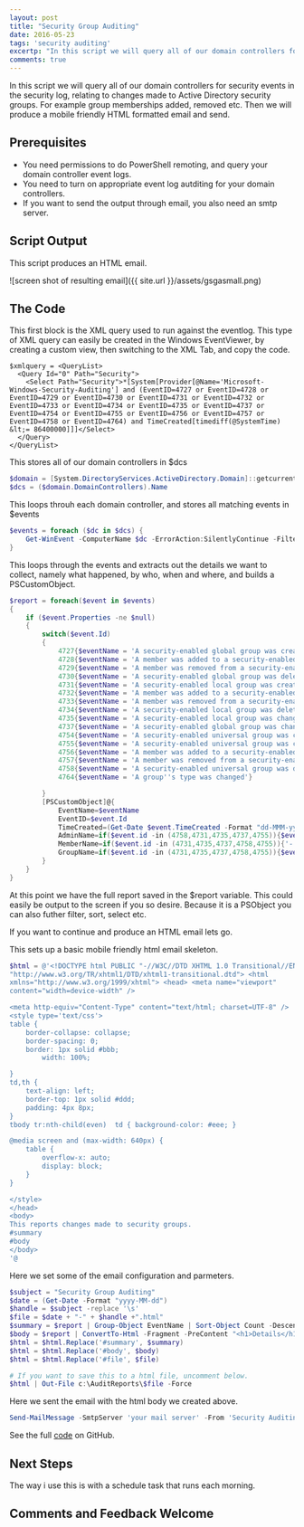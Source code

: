 ```yaml
---
layout: post
title: "Security Group Auditing"
date: 2016-05-23
tags: 'security auditing'
excertp: "In this script we will query all of our domain controllers for security events in the security log."
comments: true
---
```


In this script we will query all of our domain controllers for security events in the security log, relating to changes made to Active Directory security groups.  For example group memberships added, removed etc.  Then we will produce a mobile friendly HTML formatted email and send.

## Prerequisites
* You need permissions to do PowerShell remoting, and query your domain controller event logs.
* You need to turn on appropriate event log autditing for your domain controllers.
* If you want to send the output through email, you also need an smtp server.

## Script Output
This script produces an HTML email.

![screen shot of resulting email]({{ site.url }}/assets/gsgasmall.png)

## The Code
This first block is the XML query used to run against the eventlog.  This type of XML query can easily be created in the Windows EventViewer, by creating a custom view, then switching to the XML Tab, and copy the code.

```
$xmlquery = <QueryList>
  <Query Id="0" Path="Security">
    <Select Path="Security">*[System[Provider[@Name='Microsoft-Windows-Security-Auditing'] and (EventID=4727 or EventID=4728 or EventID=4729 or EventID=4730 or EventID=4731 or EventID=4732 or EventID=4733 or EventID=4734 or EventID=4735 or EventID=4737 or EventID=4754 or EventID=4755 or EventID=4756 or EventID=4757 or EventID=4758 or EventID=4764) and TimeCreated[timediff(@SystemTime) &lt;= 86400000]]]</Select>
  </Query>
</QueryList>
```

This stores all of our domain controllers in $dcs

```powershell
$domain = [System.DirectoryServices.ActiveDirectory.Domain]::getcurrentdomain()
$dcs = ($domain.DomainControllers).Name
```

This loops throuh each domain controller, and stores all matching events in $events

```powershell
$events = foreach ($dc in $dcs) {
    Get-WinEvent -ComputerName $dc -ErrorAction:SilentlyContinue -FilterXml $xmlquery
}
```

This loops through the events and extracts out the details we want to collect, namely what happened, by who, when and where, and builds a PSCustomObject.

```powershell
$report = foreach($event in $events)
{
    if ($event.Properties -ne $null)
    {
        switch($event.Id)
        {
            4727{$eventName = 'A security-enabled global group was created'}
            4728{$eventName = 'A member was added to a security-enabled global group'}
            4729{$eventName = 'A member was removed from a security-enabled global group'}
            4730{$eventName = 'A security-enabled global group was deleted'}
            4731{$eventName = 'A security-enabled local group was created'}
            4732{$eventName = 'A member was added to a security-enabled local group'}
            4733{$eventName = 'A member was removed from a security-enabled local group'}
            4734{$eventName = 'A security-enabled local group was deleted'}
            4735{$eventName = 'A security-enabled local group was changed'}
            4737{$eventName = 'A security-enabled global group was changed'}
            4754{$eventName = 'A security-enabled universal group was created'}
            4755{$eventName = 'A security-enabled universal group was changed'}
            4756{$eventName = 'A member was added to a security-enabled universal group'}
            4757{$eventName = 'A member was removed from a security-enabled universal group'}
            4758{$eventName = 'A security-enabled universal group was deleted'}
            4764{$eventName = 'A group''s type was changed'}

        }
		[PSCustomObject]@{
            EventName=$eventName
            EventID=$event.Id
            TimeCreated=(Get-Date $event.TimeCreated -Format "dd-MMM-yyyy hh:mm:ss")
			AdminName=if($event.id -in (4758,4731,4735,4737,4755)){$event.Properties[4].Value} else {$event.Properties[6].Value}
			MemberName=if($event.id -in (4731,4735,4737,4758,4755)){'-'} else {$event.Properties[0].Value}
            GroupName=if($event.id -in (4731,4735,4737,4758,4755)){$event.Properties[0].Value} else {$event.Properties[2].Value}
		}
    }
}
```
At this point we have the full report saved in the $report variable.  This could easily be output to the screen if you so desire.  Because it is a PSObject you can also futher filter, sort, select etc.

If you want to continue and produce an HTML email lets go.

This sets up a basic mobile friendly html email skeleton.

```powershell
$html = @'<!DOCTYPE html PUBLIC "-//W3C//DTD XHTML 1.0 Transitional//EN"
"http://www.w3.org/TR/xhtml1/DTD/xhtml1-transitional.dtd"> <html
xmlns="http://www.w3.org/1999/xhtml"> <head> <meta name="viewport"
content="width=device-width" />

<meta http-equiv="Content-Type" content="text/html; charset=UTF-8" />
<style type='text/css'>
table {
    border-collapse: collapse;
    border-spacing: 0;
    border: 1px solid #bbb;
		width: 100%;

}
td,th {
	text-align: left;
    border-top: 1px solid #ddd;
    padding: 4px 8px;
}
tbody tr:nth-child(even)  td { background-color: #eee; }

@media screen and (max-width: 640px) {
	table {
		overflow-x: auto;
		display: block;
	}
}

</style>
</head>
<body>
This reports changes made to security groups.
#summary
#body
</body>
'@
```

Here we set some of the email configuration and parmeters.

```powershell
$subject = "Security Group Auditing"
$date = (Get-Date -Format "yyyy-MM-dd")
$handle = $subject -replace '\s'
$file = $date + "-" + $handle +".html"
$summary = $report | Group-Object EventName | Sort-Object Count -Descending | Select-Object Name,Count | ConvertTo-Html -Fragment -PreContent "<h1>Summary</h1>"
$body = $report | ConvertTo-Html -Fragment -PreContent "<h1>Details</h1>"
$html = $html.Replace('#summary', $summary)
$html = $html.Replace('#body', $body)
$html = $html.Replace('#file', $file)

# If you want to save this to a html file, uncomment below.
$html | Out-File c:\AuditReports\$file -Force
```

Here we sent the email with the html body we created above.

```powershell
Send-MailMessage -SmtpServer 'your mail server' -From 'Security Auditing <no-reply@domain.com>' -to 'securityauditing@domain.com' -Subject $subject -BodyAsHtml -Body $html
```

See the full <a href="https://github.com/ajhstn/ajhstn.github.io/blob/master/ps/Get-SecurityGroupAuditing.ps1">code</a> on GitHub.

## Next Steps
The way i use this is with a schedule task that runs each morning.

## Comments and Feedback Welcome
